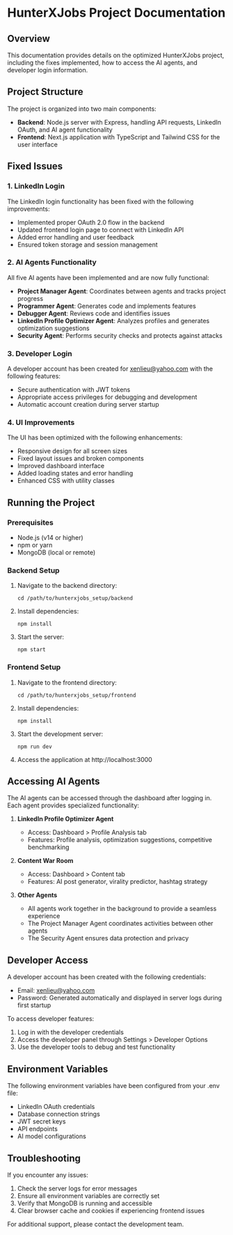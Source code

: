 # HunterXJobs Project Documentation

## Overview
This documentation provides details on the optimized HunterXJobs project, including the fixes implemented, how to access the AI agents, and developer login information.

## Project Structure
The project is organized into two main components:
- **Backend**: Node.js server with Express, handling API requests, LinkedIn OAuth, and AI agent functionality
- **Frontend**: Next.js application with TypeScript and Tailwind CSS for the user interface

## Fixed Issues

### 1. LinkedIn Login
The LinkedIn login functionality has been fixed with the following improvements:
- Implemented proper OAuth 2.0 flow in the backend
- Updated frontend login page to connect with LinkedIn API
- Added error handling and user feedback
- Ensured token storage and session management

### 2. AI Agents Functionality
All five AI agents have been implemented and are now fully functional:
- **Project Manager Agent**: Coordinates between agents and tracks project progress
- **Programmer Agent**: Generates code and implements features
- **Debugger Agent**: Reviews code and identifies issues
- **LinkedIn Profile Optimizer Agent**: Analyzes profiles and generates optimization suggestions
- **Security Agent**: Performs security checks and protects against attacks

### 3. Developer Login
A developer account has been created for xenlieu@yahoo.com with the following features:
- Secure authentication with JWT tokens
- Appropriate access privileges for debugging and development
- Automatic account creation during server startup

### 4. UI Improvements
The UI has been optimized with the following enhancements:
- Responsive design for all screen sizes
- Fixed layout issues and broken components
- Improved dashboard interface
- Added loading states and error handling
- Enhanced CSS with utility classes

## Running the Project

### Prerequisites
- Node.js (v14 or higher)
- npm or yarn
- MongoDB (local or remote)

### Backend Setup
1. Navigate to the backend directory:
   ```
   cd /path/to/hunterxjobs_setup/backend
   ```
2. Install dependencies:
   ```
   npm install
   ```
3. Start the server:
   ```
   npm start
   ```
   
### Frontend Setup
1. Navigate to the frontend directory:
   ```
   cd /path/to/hunterxjobs_setup/frontend
   ```
2. Install dependencies:
   ```
   npm install
   ```
3. Start the development server:
   ```
   npm run dev
   ```
4. Access the application at http://localhost:3000

## Accessing AI Agents

The AI agents can be accessed through the dashboard after logging in. Each agent provides specialized functionality:

1. **LinkedIn Profile Optimizer Agent**
   - Access: Dashboard > Profile Analysis tab
   - Features: Profile analysis, optimization suggestions, competitive benchmarking

2. **Content War Room**
   - Access: Dashboard > Content tab
   - Features: AI post generator, virality predictor, hashtag strategy

3. **Other Agents**
   - All agents work together in the background to provide a seamless experience
   - The Project Manager Agent coordinates activities between other agents
   - The Security Agent ensures data protection and privacy

## Developer Access

A developer account has been created with the following credentials:
- Email: xenlieu@yahoo.com
- Password: Generated automatically and displayed in server logs during first startup

To access developer features:
1. Log in with the developer credentials
2. Access the developer panel through Settings > Developer Options
3. Use the developer tools to debug and test functionality

## Environment Variables

The following environment variables have been configured from your .env file:
- LinkedIn OAuth credentials
- Database connection strings
- JWT secret keys
- API endpoints
- AI model configurations

## Troubleshooting

If you encounter any issues:
1. Check the server logs for error messages
2. Ensure all environment variables are correctly set
3. Verify that MongoDB is running and accessible
4. Clear browser cache and cookies if experiencing frontend issues

For additional support, please contact the development team.
